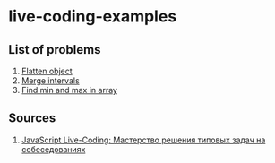 # live-coding-examples

## List of problems

1. [Flatten object](./javascript/flatten-object.js)
2. [Merge intervals](./javascript//merge-intervals.js)
3. [Find min and max in array](./javascript//min-max-array.js)

## Sources

1. [JavaScript Live-Coding: Мастерство решения типовых задач на собеседованиях](https://habr.com/ru/articles/741108/)
